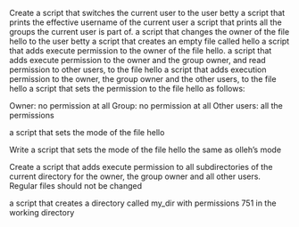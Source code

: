 Create a script that switches the current user to the user betty
a script that prints the effective username of the current user
a script that prints all the groups the current user is part of.
a script that changes the owner of the file hello to the user betty
a script that creates an empty file called hello
a script that adds execute permission to the owner of the file hello.
a script that adds execute permission to the owner and the group owner, and read permission to other users, to the file hello
a script that adds execution permission to the owner, the group owner and the other users, to the file hello
a script that sets the permission to the file hello as follows:

Owner: no permission at all
Group: no permission at all
Other users: all the permissions

a script that sets the mode of the file hello

Write a script that sets the mode of the file hello the same as olleh’s mode

Create a script that adds execute permission to all subdirectories of the current directory for the owner, the group owner and all other users. Regular files should not be changed

a script that creates a directory called my_dir with permissions 751 in the working directory

